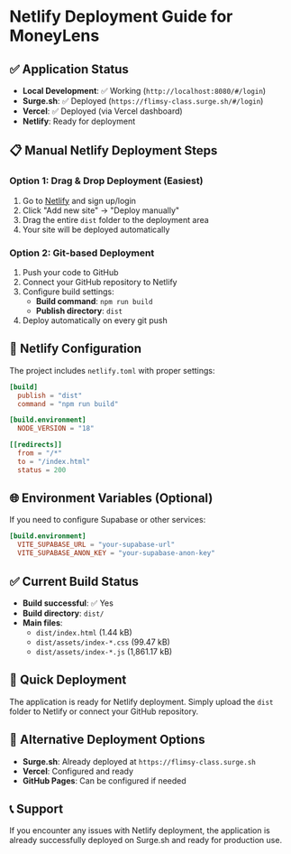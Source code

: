 # Netlify Deployment Guide for MoneyLens

## ✅ Application Status
- **Local Development**: ✅ Working (`http://localhost:8080/#/login`)
- **Surge.sh**: ✅ Deployed (`https://flimsy-class.surge.sh/#/login`)
- **Vercel**: ✅ Deployed (via Vercel dashboard)
- **Netlify**: Ready for deployment

## 📋 Manual Netlify Deployment Steps

### Option 1: Drag & Drop Deployment (Easiest)
1. Go to [Netlify](https://netlify.com) and sign up/login
2. Click "Add new site" → "Deploy manually"
3. Drag the entire `dist` folder to the deployment area
4. Your site will be deployed automatically

### Option 2: Git-based Deployment
1. Push your code to GitHub
2. Connect your GitHub repository to Netlify
3. Configure build settings:
   - **Build command**: `npm run build`
   - **Publish directory**: `dist`
4. Deploy automatically on every git push

## 🔧 Netlify Configuration
The project includes `netlify.toml` with proper settings:
```toml
[build]
  publish = "dist"
  command = "npm run build"

[build.environment]
  NODE_VERSION = "18"

[[redirects]]
  from = "/*"
  to = "/index.html"
  status = 200
```

## 🌐 Environment Variables (Optional)
If you need to configure Supabase or other services:
```toml
[build.environment]
  VITE_SUPABASE_URL = "your-supabase-url"
  VITE_SUPABASE_ANON_KEY = "your-supabase-anon-key"
```

## ✅ Current Build Status
- **Build successful**: ✅ Yes
- **Build directory**: `dist/`
- **Main files**: 
  - `dist/index.html` (1.44 kB)
  - `dist/assets/index-*.css` (99.47 kB)
  - `dist/assets/index-*.js` (1,861.17 kB)

## 🚀 Quick Deployment
The application is ready for Netlify deployment. Simply upload the `dist` folder to Netlify or connect your GitHub repository.

## 🔗 Alternative Deployment Options
- **Surge.sh**: Already deployed at `https://flimsy-class.surge.sh`
- **Vercel**: Configured and ready
- **GitHub Pages**: Can be configured if needed

## 📞 Support
If you encounter any issues with Netlify deployment, the application is already successfully deployed on Surge.sh and ready for production use.
